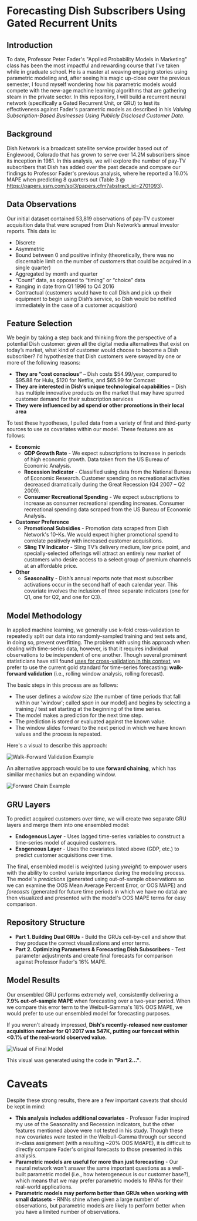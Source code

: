 # Forecasting Dish Subscribers Using Gated Recurrent Units

## Introduction
To date, Professor Peter Fader's "Applied Probability Models in Marketing" class has been the most impactful and rewarding course that I've taken while in graduate school. He is a master at weaving engaging stories using parametric modeling and, after seeing his magic up-close over the previous semester, I found myself wondering how his parametric models would compete with the new-age machine learning algorithms that are gathering steam in the private sector. In this repository, I will build a recurrent neural network (specifically a Gated Recurrent Unit, or GRU) to test its effectiveness against Fader's parametric models as described in his *Valuing Subscription-Based Businesses Using Publicly Disclosed Customer Data*.

## Background
Dish Network is a broadcast satellite service provider based out of Englewood, Colorado that has grown to serve over 14.2M subscribers since its inception in 1981. In this analysis, we will explore the number of pay-TV subscribers that Dish has added over the past decade and compare our findings to Professor Fader's previous analysis, where he reported a 16.0% MAPE when predicting 8 quarters out (Table 3 @ <https://papers.ssrn.com/sol3/papers.cfm?abstract_id=2701093>).

## Data Observations
Our initial dataset contained 53,819 observations of pay-TV customer acquisition data that were scraped from Dish Network’s annual investor reports. This data is:
* Discrete
* Asymmetric
* Bound between 0 and positive infinity (theoretically, there was no discernable limit on the number of customers that could be acquired in a single quarter)
* Aggregated by month and quarter
* “Count” data, as opposed to “timing” or “choice” data
* Ranging in date from Q1 1996 to Q4 2016
* Contractual (customers would have to call Dish and pick up their equipment to begin using Dish’s service, so Dish would be notified immediately in the case of a customer acquisition)

## Feature Selection
We begin by taking a step back and thinking from the perspective of a potential Dish customer: given all the digital media alternatives that exist on today’s market, what kind of customer would choose to become a Dish subscriber? I'd hypothesize that Dish customers were swayed by one or more of the following reasons:
* **They are “cost conscious”** – Dish costs $54.99/year, compared to $95.88 for Hulu, $120 for Netflix, and $65.99 for Comcast 
* **They are interested in Dish’s unique technological capabilities** – Dish has multiple innovative products on the market that may have spurred customer demand for their subscription services
* **They were influenced by ad spend or other promotions in their local area**

To test these hypotheses, I pulled data from a variety of first and third-party sources to use as covariates within our model. These features are as follows:
* **Economic**
  * **GDP Growth Rate** - We expect subscriptions to increase in periods of high economic growth. Data taken from the US Bureau of Economic Analysis.
  * **Recession Indicator** - Classified using data from the National Bureau of Economic Research. Customer spending on recreational activities decreased dramatically during the Great Recession (Q4 2007 – Q2 2009).
  * **Consumer Recreational Spending** - We expect subscriptions to increase as consumer recreational spending increases. Consumer recreational spending data scraped from the US Bureau of Economic Analysis.
* **Customer Preference**
  * **Promotional Subsidies** - Promotion data scraped from Dish Network's 10-Ks. We would expect higher promotional spend to correlate positively with increased customer acquisitions.
  * **Sling TV Indicator** - Sling TV’s delivery medium, low price point, and specially-selected offerings will attract an entirely new market of customers who desire access to a select group of premium channels at an affordable price.
* **Other**
  * **Seasonality** - Dish’s annual reports note that most subscriber activations occur in the second half of each calendar year. This covariate involves the inclusion of three separate indicators (one for Q1, one for Q2, and one for Q3). 

## Model Methodology
In applied machine learning, we generally use k-fold cross-validation to repeatedly split our data into randomly-sampled training and test sets and, in doing so, prevent overfitting. The problem with using this approach when dealing with time-series data, however, is that it requires individual observations to be independent of one another. Though several prominent statisticians have still found [uses for cross-validation in this context](https://robjhyndman.com/hyndsight/tscv/), we prefer to use the current gold standard for time-series forecasting: **walk-forward validation** (i.e., rolling window analysis, rolling forecast).

The basic steps in this process are as follows:
* The user defines a *window size* (the number of time periods that fall within our 'window'; called *span* in our model] and begins by selecting a training / test set starting at the beginning of the time series.
* The model makes a prediction for the next time step.
* The prediction is stored or evaluated against the known value.
* The window slides forward to the next period in which we have known values and the process is repeated.

Here's a visual to describe this approach:

![Walk-Forward Validation Example](https://i.stack.imgur.com/padg4.gif)

An alternative approach would be to use **forward chaining**, which has similiar mechanics but an expanding window.

![Forward Chain Example](https://i.stack.imgur.com/fXZ6k.png)

## GRU Layers
To predict acquired customers over time, we will create two separate GRU layers and merge them into one ensembled model:
* **Endogenous Layer** - Uses lagged time-series variables to construct a time-series model of acquired customers.
* **Exogeneous Layer** - Uses the covariates listed above (GDP, etc.) to predict customer acquisitions over time.

The final, ensembled model is weighted (using *yweight*) to empower users with the ability to control variate importance during the modeling process. The model's *predictions* (generated using out-of-sample observations so we can examine the OOS Mean Average Percent Error, or OOS MAPE) and *forecasts* (generated for future time periods in which we have no data) are then visualized and presented with the model's OOS MAPE terms for easy comparison.

## Repository Structure
* **Part 1. Building Dual GRUs** - Build the GRUs cell-by-cell and show that they produce the correct visualizations and error terms.  
* **Part 2. Optimizing Parameters & Forecasting Dish Subscribers** - Test parameter adjustments and create final forecasts for comparison against Professor Fader's 16% MAPE.

## Model Results
Our ensembled GRU performs extremely well, consistently delivering a **7.9% out-of-sample MAPE** when forecasting over a two-year period. When we compare this error term to the Weibull-Gamma's 18% OOS MAPE, we would prefer to use our ensembled model for forecasting purposes. 

If you weren't already impressed, **Dish's recently-released new customer acquisition number for Q1 2017 was 547K, putting our forecast within <0.1% of the real-world observed value.**

![Visual of Final Model](http://i65.tinypic.com/315kjeu.png)

This visual was generated using the code in **"Part 2..."**.

# Caveats
Despite these strong results, there are a few important caveats that should be kept in mind: 
* **This analysis includes additional covariates** - Professor Fader inspired my use of the Seasonality and Recession indicators, but the other features mentioned above were not tested in his study. Though these new covariates *were* tested in the Weibull-Gamma through our second in-class assignment (with a resulting ~20% OOS MdAPE), it is difficult to directly compare Fader's original forecasts to those presented in this analysis. 
* **Parametric models are useful for more than just forecasting** - Our neural network won't answer the same important questions as a well-built parametric model (i.e., how heterogeneous is our customer base?), which means that we may prefer parametric models to RNNs for their real-world applications.
* **Parametric models may perform better than GRUs when working with small datasets** - RNNs shine when given a large number of observations, but parametric models are likely to perform better when you have a limited number of observations.

